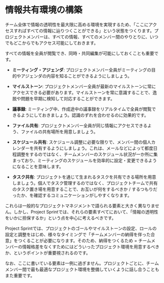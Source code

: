 # 情報共有環境の構築

チーム全体で情報の透明性を最大限に高める環境を実現するため、「ここにアクセスすればすべての情報に辿りつくことができる」という状態をつくります。プロジェクトメンバーは、すべての情報、すべてのメンバー間のやりとりに、いつでもどこからでもアクセス可能にしておきます。

すべての情報を全員が閲覧でき、同時・共同編集が可能にしておくことも重要です。

* **ミーティング・アジェンダ**: プロジェクトメンバー全員がミーティングの目的やアジェンダの内容を知ることができるようにしましょう。
* **マイルストーン**: プロジェクトメンバー全員が最新のマイルストーンに常にアクセスできる必要があります。マイルストーンを常に意識することで、逸脱や問題を早期に検知して対応することができます。
* **議事録**: ミーティング中、作成途中の議事録をリアルタイムで全員が閲覧できるようにしておきましょう。認識のずれを合わせるのに効果的です。

* **ファイル共有**: プロジェクトメンバー全員が同じ情報にアクセスできるよう、ファイルの共有場所を用意しましょう。
* **スケジュール共有**: スケジュール調整に必要な限りで、メンバー間の個人カレンダーを共有するようにしましょう。これは、メールなどによって都度日程調整をするのではなく、チームメンバーのスケジュール状況が一か所に集まっており、ミーティングのスケジュールを効率的に設定・変更できるようになることを意味します。
* **タスク共有**: プロジェクトを通じて生まれるタスクを共有できる場所を用意しましょう。個人でタスク管理するのではなく、プロジェクトチームで共有のタスク置き場を用意することで、お互いが何をするべきか / するつもりだったか、を確認するコミュニケーションがしやすくなります。

これらは一般的なプロジェクトマネジメントで語られる要素と大きく異なりません。しかし、Project Sprintでは、それらの要素すべてにおいて、「情報の透明性をいかに担保するか」という点を中心に考えるべきです。

Project Sprintでは、プロジェクトのゴールやマイルストーンの設定、ロールの設定と調整をはじめ、様々なタイミングで「チームメンバーの納得を伴った合意」をつくることが必要になります。そのため、納得をつくるため = チームメンバーの情報格差をなくすためにはどういったプロジェクト環境を用意するべきか、というポイントが重要視されるのです。

なお、ここに書いている要素は一例に過ぎません。プロジェクトごとに、チームメンバー間で最も最適なプロジェクト環境を整備していくように話し合うこともまた重要です。
